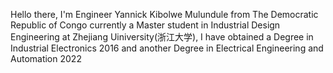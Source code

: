 <!-- memberslink navbar/Yannick.md -->
Hello there, I'm Engineer Yannick Kibolwe Mulundule from The Democratic Republic of Congo currently a Master student in Industrial Design Engineering at Zhejiang Uiniversity(浙江大学), I have obtained a Degree in Industrial Electronics 2016 and another Degree in Electrical Engineering and Automation 2022